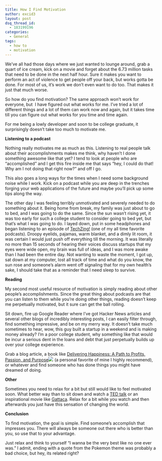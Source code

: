 ```yaml
---
title: How I Find Motivation
author: excid3
layout: post
dsq_thread_id:
  - 183199196
categories:
  - General
tags:
  - how to
  - motivation
---
```

We’ve all had those days where we just wanted to lounge around, grab a quart of ice cream, kick on a movie and forget about the 6.73 million tasks that need to be done in the next half hour. Sure it makes you want to perform an act of violence to get people off your back, but works gotta be done. For most of us, it’s work we don’t even want to do too. That makes it just that much worse.

So how do you find motivation? The same approach won’t work for everyone, but  I have figured out what works for me. I’ve tried a lot of different things and a lot of them can work now and again, but it takes time till you can figure out what works for you time and time again.

For me being a lowly developer and soon to be college graduate, it surprisingly doesn’t take too much to motivate me.

**Listening to a podcast**

Nothing really motivates me as much as this. Listening to real people talk about their accomplishments makes me think, why haven’t I done something awesome like that yet? I tend to look at people who are “accomplished” and I get this fire inside me that says “hey, I could do that! Why am I not doing that right now?” and off I go.

This also goes a long ways for the times when I need some background noise while I work. Kick on a podcast while you are deep in the trenches forging your web applications of the future and maybe you’ll pick up some tips along the way.

The other day I was feeling terribly unmotivated and severely needed to do something about it. Being home from break, my family was just about to go to bed, and I was going to do the same. Since the sun wasn’t rising yet, it was too early for such a college student to consider going to bed yet, but that’s what I was going to do. I layed down, put in some headphones and began listening to an episode of [TechZing!][1] (one of my all time favorite podcasts). Droopy eyelids, pajamas, warm blanket, and a dimly lit room, it was certain I would just push off everything till the morning. It was literally no more than 15 seconds of hearing their voices discuss startups that my eyes were wide open, my brain was full of ideas, and I was more awake than I had been the entire day. Not wanting to waste the moment, I got up, sat down at my computer, lost all track of time and what do you know, the sun rose and someone’s alarm went off signaling that for my own health’s sake, I should take that as a reminder that I need sleep to survive.

**Reading**

My second most useful resource of motivation is simply reading about other people’s accomplishments. Since the great thing about podcasts are that you can listen to them while you’re doing other things, reading doesn’t keep me perpetually motivated, but it sure can get the ball rolling.

Sit down, fire up Google Reader where I’ve got Hacker News articles and several other blogs of incredibly interesting posts, I can easily filter through, find something impressive, and be on my merry way. It doesn’t take much sometimes to hear, wow, this guy built a startup in a weekend and is making money already? I’m a poor college student, why something like that would be incur a serious dent in the loans and debt that just perpetually builds up over your college experience.

Grab a blog article, a book like [Delivering Happiness: A Path to Profits, Passion, and Purpose][2]![][3] (a personal favorite of mine I highly recommend), or whatever and find someone who has done things you might have dreamed of doing.

**Other**

Sometimes you need to relax for a bit but still would like to feel motivated soon. What better way than to sit down and watch a [TED talk][4] or an inspirational movie like [Gattaca][5]. Relax for a bit while you watch and then afterwards you just have this sensation of changing the world.

**Conclusion**

To find motivation, the goal is simple. Find someone’s accomplish that impresses you. There will always be someone out there who is better than you, so use that to your advantage.

Just relax and think to yourself “I wanna be the very best like no one ever was.” I admit, ending with a quote from the Pokemon theme was probably a bad choice, but hey, its related right?

   [1]: http://techzinglive.com
   [2]: http://www.amazon.com/gp/product/0446563048?ie=UTF8&tag=chrioliv-20&linkCode=as2&camp=1789&creative=390957&creativeASIN=0446563048
   [3]: http://www.assoc-amazon.com/e/ir?t=chrioliv-20&l=as2&o=1&a=0446563048
   [4]: http://ted.com
   [5]: http://www.imdb.com/title/tt0119177/
